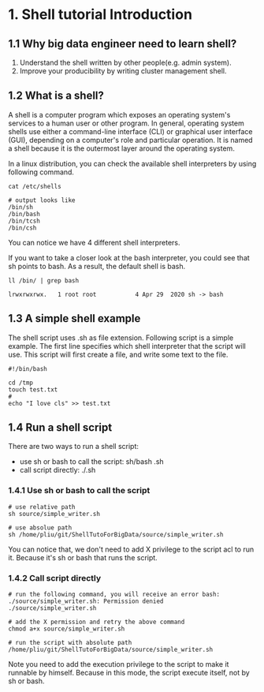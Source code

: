# 1. Shell tutorial Introduction

## 1.1 Why big data engineer need to learn shell?
1. Understand the shell written by other people(e.g. admin system).
2. Improve your producibility by writing cluster management shell.

## 1.2 What is a shell? 
A shell is a computer program which exposes an operating system's services 
to a human user or other program. In general, operating system shells use 
either a command-line interface (CLI) or graphical user interface (GUI), 
depending on a computer's role and particular operation. It is named a shell 
because it is the outermost layer around the operating system.

In a linux distribution, you can check the available shell interpreters by using following command.

```shell
cat /etc/shells 

# output looks like
/bin/sh
/bin/bash
/bin/tcsh
/bin/csh

```

You can notice we have 4 different shell interpreters. 

If you want to take a closer look at the bash interpreter, you could see that sh points to bash. As a result, the default shell is bash.
```shell
ll /bin/ | grep bash

lrwxrwxrwx.   1 root root           4 Apr 29  2020 sh -> bash
```


## 1.3 A simple shell example

The shell script uses .sh as file extension. Following script is a simple example. The first line specifies which shell
interpreter that the script will use. This script will first create a file, and write some text to the file.

```shell
#!/bin/bash

cd /tmp
touch test.txt
# 
echo "I love cls" >> test.txt
```


## 1.4 Run a shell script

There are two ways to run a shell script:
- use sh or bash to call the script: sh/bash <script-name>.sh
- call script directly: ./<script-name>.sh

### 1.4.1 Use sh or bash to call the script

```shell
# use relative path
sh source/simple_writer.sh

# use absolue path
sh /home/pliu/git/ShellTutoForBigData/source/simple_writer.sh
```
You can notice that, we don't need to add X privilege to the script acl to run it. Because it's sh or bash that runs the
script. 

### 1.4.2 Call script directly

```shell
# run the following command, you will receive an error bash: ./source/simple_writer.sh: Permission denied
./source/simple_writer.sh

# add the X permission and retry the above command
chmod a+x source/simple_writer.sh

# run the script with absolute path
/home/pliu/git/ShellTutoForBigData/source/simple_writer.sh
```

Note you need to add the execution privilege to the script to make it runnable by himself. Because in this mode, the 
script execute itself, not by sh or bash.